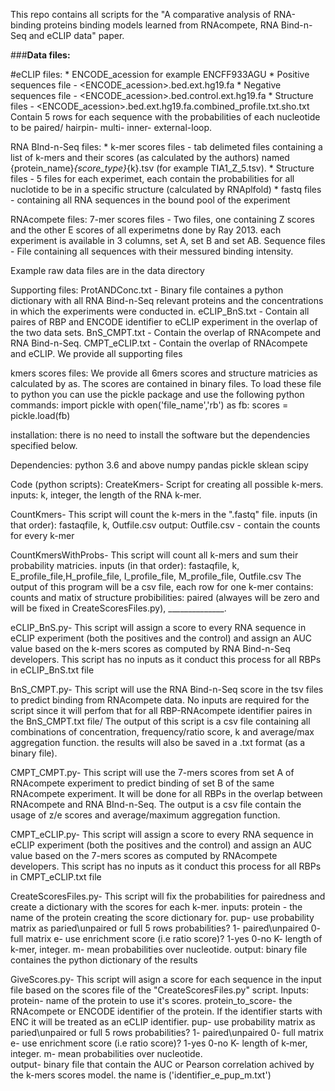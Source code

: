 This repo contains all scripts for the "A comparative analysis of RNA-binding proteins binding models learned from RNAcompete, RNA Bind-n-Seq and eCLIP data" paper.

###**Data files:**

#eCLIP files:
	* ENCODE_acession for example ENCFF933AGU
	* Positive sequences file -	<ENCODE_acession>.bed.ext.hg19.fa
	* Negative sequences file - 	<ENCODE_acession>.bed.control.ext.hg19.fa
	* Structure files - 		<ENCODE_acession>.bed.ext.hg19.fa.combined_profile.txt.sho.txt
					Contain 5 rows for each sequence with the probabilities of each nucleotide to be paired/ hairpin- multi- inner- external-loop.
	
RNA BInd-n-Seq files:
	* k-mer scores files -  	tab delimeted files containing a list of k-mers and their scores (as calculated by the authors) named
					{protein_name}_{score_type}_{k}.tsv (for example TIA1_Z_5.tsv).
	* Structure files -		5 files for each experimet, each contain the probabilities for all nuclotide to be in a specific structure (calculated by RNAplfold)
	* fastq files - 		containing all RNA sequences in the bound pool of the experiment

RNAcompete files:
	7-mer scores files -		Two files, one containing Z scores and the other E scores of all experimetns done by Ray 2013. each experiment is available in 3 columns, set A, set B and set AB.
	Sequence files - 			File containing all sequences with their messured binding intensity. 

Example raw data files are in the data directory

Supporting files:
	ProtANDConc.txt - 			Binary file containes a python dictionary with all RNA Bind-n-Seq relevant proteins and the concentrations in which the experiments were conducted in.
	eCLIP_BnS.txt -				Contain all paires of RBP and ENCODE identifier to eCLIP experiment in the overlap of the two data sets.
	BnS_CMPT.txt -				Contain the overlap of RNAcompete and RNA Bind-n-Seq. 
	CMPT_eCLIP.txt -			Contain the overlap of RNAcompete and eCLIP.
We provide all supporting files

kmers scores files:				We provide all 6mers scores and structure matricies as calculated by as. The scores are contained in binary files. 
								To load these file to python you can use the pickle package and use the following python commands:
										import pickle
										with open('file_name','rb') as fb:
											scores = pickle.load(fb)



installation:
there is no need to install the software but the dependencies specified below.

Dependencies:
python 3.6 and above
numpy
pandas
pickle
sklean
scipy


Code (python scripts):
CreateKmers-			Script for creating all possible k-mers.
						inputs: k, integer, the length of the RNA k-mer.
						
CountKmers-				This script will count the k-mers in the ".fastq" file.
						inputs (in that order): fastaqfile, k, Outfile.csv
						output: Outfile.csv - contain the counts for every k-mer
			
CountKmersWithProbs-	This script will count all k-mers and sum their probability matricies. 
						inputs (in that order): fastaqfile, k, E_profile_file,H_profile_file, I_profile_file, M_profile_file, Outfile.csv
						The output of this program will be a csv file, each row for one k-mer contains: counts and matix of structure probibilities:
						paired (alwayes will be zero and will be fixed in CreateScoresFiles.py), ______________.

eCLIP_BnS.py-			This script will assign a score to every RNA sequence in eCLIP experiment (both the positives and the control) and assign an AUC value based on the k-mers scores as computed by 
						RNA Bind-n-Seq developers.
						This script has no inputs as it conduct this process for all RBPs in eCLIP_BnS.txt file

BnS_CMPT.py- 			This script will use the RNA Bind-n-Seq score in the tsv files to predict binding from RNAcompete data.
						No inputs are required for the script since it will perfom that for all RBP-RNAcompete identifier paires in the BnS_CMPT.txt file/
						The output of this script is a csv file containing all combinations of concentration, frequency/ratio score, k and average/max aggregation function.
						the results will also be saved in a .txt format (as a binary file).

CMPT_CMPT.py-			This script will use the 7-mers scores from set A of RNAcompete experiment to predict binding of set B of the same RNAcompete experiment.
						It will be done for all RBPs in the overlap between RNAcompete and RNA BInd-n-Seq.
						The output is a csv file contain the usage of z/e scores and average/maximum aggregation function.

CMPT_eCLIP.py-			This script will assign a score to every RNA sequence in eCLIP experiment (both the positives and the control) and assign an AUC value based on the 7-mers scores as computed by 
						RNAcompete developers.
						This script has no inputs as it conduct this process for all RBPs in CMPT_eCLIP.txt file
						
CreateScoresFiles.py-	This script will fix the probabilities for pairedness and create a dictionary with the scores for each k-mer.
						inputs: protein - the name of the protein creating the score dictionary for.
								pup- use probability matrix as paried\unpaired or full 5 rows probabilities? 1- paired\unpaired 0- full matrix
								e-	use enrichment score (i.e ratio score)? 1-yes 0-no
								K-	length of k-mer, integer.
								m-	mean probabilities over nucleotide. 
						output: binary file containes the python dictionary of the results

GiveScores.py-			This script will asign a score for each sequence in the input file based on the scores file of the "CreateScoresFiles.py" script.
						Inputs:	protein- name of the protein to use it's scores.
								protein_to_score- the RNAcompete or ENCODE identifier of the protein. If the identifier starts with ENC it will be treated as an eCLIP identifier.
								pup- use probability matrix as paried\unpaired or full 5 rows probabilities? 1- paired\unpaired 0- full matrix
								e-	use enrichment score (i.e ratio score)? 1-yes 0-no
								K-	length of k-mer, integer.
								m-	mean probabilities over nucleotide. 						
						output- binary file that contain the AUC or Pearson correlation achived by the k-mers scores model. the name is ('identifier_e_pup_m.txt')
